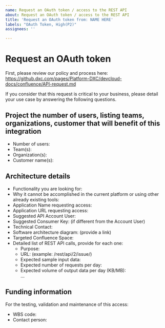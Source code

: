 ```yaml
---
name: Request an OAuth token / access to the REST API
about: Request an OAuth token / access to the REST API
title: 'Request an OAuth token from: NAME HERE'
labels: "OAuth Token, High(P2)"
assignees: ''

---
```


# Request an OAuth token

First, please review our policy and process here: https://github.dxc.com/pages/Platform-DXC/devcloud-docs/confluence/API-request.md

If you consider that this request is critical to your business, please detail your use case by answering the following questions.
    
## Project the number of users, listing teams, organizations, customer that will benefit of this integration

  * Number of users:
  * Team(s):
  * Organization(s): 
  * Customer name(s): 

## Architecture details

 * Functionality you are looking for:
 * Why it cannot be accomplished in the current platform or using other already existing tools: 
 * Application Name requesting access: 
 * Application URL requesting access: 
 * Suggested API Account User: 
 * Suggested Consumer Key: (if different from the Account User)
 * Technical Contact: 
 * Software architecture diagram: (provide a link)
 * Targeted Confluence Space:
 * Detailed list of REST API calls, provide for each one:
   * Purpose: 
   * URL: (example: /rest/api/2/issue/)
   * Expected sample input data: 
   * Expected number of requests per day: 
   * Expected volume of output data per day (KB/MB):    
   ...

## Funding information
For the testing, validation and maintenance of this access:
  * WBS code: 
  * Contact person:
